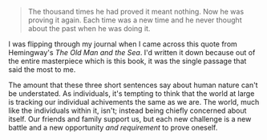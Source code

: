 > The thousand times he had proved it meant nothing. Now he was proving it again. Each time was a new time and he never thought about the past when he was doing it.

I was flipping through my journal when I came across this quote from Hemingway's _The Old Man and the Sea_. I'd written it down because out of the entire masterpiece which is this book, it was the single passage that said the most to me.

The amount that these three short sentences say about human nature can't be understated. As individuals, it's tempting to think that the world at large is tracking our individual achivements the same as we are. The world, much like the individuals within it, isn't; instead being chiefly concerned about itself. Our friends and family support us, but each new challenge is a new battle and a new opportunity _and requirement_ to prove oneself.
